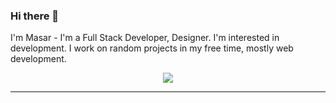 ### Hi there 👋

I'm Masar - I'm a Full Stack Developer, Designer. I'm interested in development. I work on random projects in my free time, mostly web development.

<p align="center">
  <a href="https://skillicons.dev">
    <img src="https://skillicons.dev/icons?i=css,bots,firebase,html,js,mongodb,nextjs,nodejs,react,tailwind,ts" />
  </a>
</p>

---
